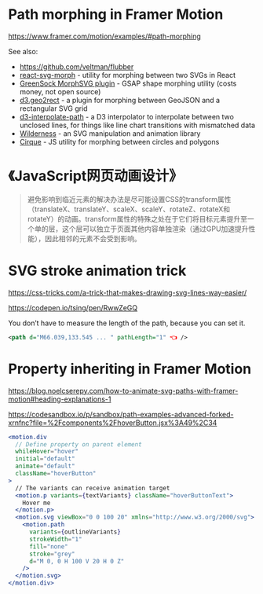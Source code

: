 # Path morphing in Framer Motion

https://www.framer.com/motion/examples/#path-morphing

See also:

- https://github.com/veltman/flubber
- [react-svg-morph](https://github.com/gorangajic/react-svg-morph) - utility for morphing between two SVGs in React
- [GreenSock MorphSVG plugin](https://greensock.com/morphSVG) - GSAP shape morphing utility (costs money, not open source)
- [d3.geo2rect](https://github.com/sebastian-meier/d3.geo2rect) - a plugin for morphing between GeoJSON and a rectangular SVG grid
- [d3-interpolate-path](https://github.com/pbeshai/d3-interpolate-path) - a D3 interpolator to interpolate between two unclosed lines, for things like line chart transitions with mismatched data
- [Wilderness](https://github.com/colinmeinke/wilderness) - an SVG manipulation and animation library
- [Cirque](https://github.com/two-n/cirque) - JS utility for morphing between circles and polygons

# 《JavaScript网页动画设计》

> 避免影响到临近元素的解决办法是尽可能设置CSS的transform属性（translateX、translateY、scaleX、scaleY、rotateZ、rotateX和rotateY）的动画。transform属性的特殊之处在于它们将目标元素提升至一个单的层，这个层可以独立于页面其他内容单独渲染（通过GPU加速提升性能），因此相邻的元素不会受到影响。

# SVG stroke animation trick

https://css-tricks.com/a-trick-that-makes-drawing-svg-lines-way-easier/

https://codepen.io/tsing/pen/RwwZeGQ

You don’t have to measure the length of the path, because you can set it. 

```svg
<path d="M66.039,133.545 ... " pathLength="1" 👈 />
```

# Property inheriting in Framer Motion

https://blog.noelcserepy.com/how-to-animate-svg-paths-with-framer-motion#heading-explanations-1

https://codesandbox.io/p/sandbox/path-examples-advanced-forked-xrnfnc?file=%2Fcomponents%2FhoverButton.jsx%3A49%2C34

```jsx
<motion.div
  // Define property on parent element
  whileHover="hover"
  initial="default"
  animate="default"
  className="hoverButton"
>
  // The variants can receive animation target
  <motion.p variants={textVariants} className="hoverButtonText">
    Hover me
  </motion.p>
  <motion.svg viewBox="0 0 100 20" xmlns="http://www.w3.org/2000/svg">
    <motion.path
      variants={outlineVariants}
      strokeWidth="1"
      fill="none"
      stroke="grey"
      d="M 0, 0 H 100 V 20 H 0 Z"
    />
  </motion.svg>
</motion.div>
```